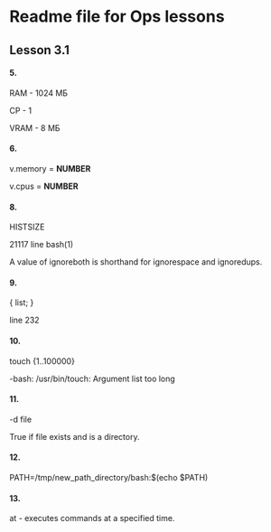 # Readme file for Ops lessons

## Lesson 3.1

#### 5.

RAM - 1024 МБ 

CP - 1 

VRAM - 8 МБ

#### 6.

v.memory = __NUMBER__

v.cpus = __NUMBER__

#### 8.

HISTSIZE 

21117 line bash(1)

A value of ignoreboth is shorthand for ignorespace and ignoredups.

#### 9.

{ list; }

line 232

#### 10.

touch {1..100000} 

-bash: /usr/bin/touch: Argument list too long

#### 11.

 -d file

 True if file exists and is a directory.

#### 12.

PATH=/tmp/new_path_directory/bash:$(echo $PATH)

#### 13.

at - executes commands at a specified time.

